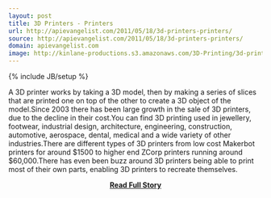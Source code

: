 ```yaml
---
layout: post
title: 3D Printers - Printers
url: http://apievangelist.com/2011/05/18/3d-printers-printers/
source: http://apievangelist.com/2011/05/18/3d-printers-printers/
domain: apievangelist.com
image: http://kinlane-productions.s3.amazonaws.com/3D-Printing/3d-printing-printers.jpg
---
```

{% include JB/setup %}<p>A 3D printer works by taking a 3D model, then by making a series of slices that are printed one on top of the other to create a 3D object of the model.Since 2003 there has been large growth in the sale of 3D printers, due to the decline in their cost.You can find 3D printing used in jewellery, footwear, industrial design, architecture, engineering, construction, automotive, aerospace, dental, medical and a wide variety of other industries.There are different types of 3D printers from low cost Makerbot printers for around $1500 to higher end ZCorp printers running around $60,000.There has even been buzz around 3D printers being able to print most of their own parts, enabling 3D printers to recreate themselves.</p>
<center><p><a href="http://apievangelist.com/2011/05/18/3d-printers-printers/" style='padding:25px; font-sze:18px; font-weight: bold;'>Read Full Story</a></p></center>
